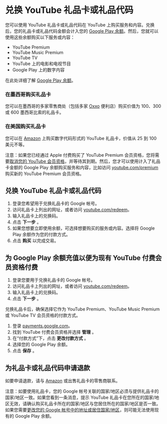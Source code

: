 # 兑换 YouTube 礼品卡或礼品代码

您可以使用 YouTube 礼品卡或礼品代码在 YouTube 上购买服务和内容。兑换后，您的礼品卡或礼品代码金额会计入您的 [Google Play 余额](https://support.google.com/googleplay/answer/7031309)。然后，您就可以使用这些余额购买以下服务或内容：

* YouTube Premium
* YouTube Music Premium
* YouTube TV
* YouTube 上的电影和电视节目
* Google Play 上的数字内容

在此处详细了解 [Google Play 余额](https://support.google.com/googleplay/answer/6080850)。

### 在墨西哥购买礼品卡

您可以在墨西哥的多家零售商处（包括多家 [Oxxo](https://www.oxxo.com/) 便利店）购买价值为 100、300 或 600 墨西哥比索的礼品卡。

### 在美国购买礼品卡

您可以在 [Amazon](https://www.amazon.com/gift-cards) 上购买数字代码形式的 YouTube 礼品卡，价值从 25 到 100 美元不等。

注意：如果您已经通过 Apple 付费购买了 YouTube Premium 会员资格，您将需要[取消您的 YouTube 会员资格](https://support.apple.com/HT202039)，并等待其到期。然后，您才可以使用计入了礼品卡金额的 Google Play 余额购买服务和内容，比如访问 [youtube.com/premium](https://youtube.com/premium) 购买新的 YouTube Premium 会员资格。

## 兑换 YouTube 礼品卡或礼品代码

1. 登录您希望用于兑换礼品卡的 Google 帐号。
2. 访问礼品卡上列出的网址，或者访问 [youtube.com/redeem](https://youtube.com/redeem)。
3. 输入礼品卡上的兑换码。
4. 点击 **下一步** 。
5. 如果您想要立即使用余额，可选择想要购买的服务或内容。选择将 Google Play 余额作为您的付款方式。
6. 点击 **购买** 以完成交易。

## 为 Google Play 余额充值以便为现有 YouTube 付费会员资格付费

1. 登录您要用于兑换礼品卡的 Google 帐号。
2. 访问礼品卡上列出的网址，或者访问 [youtube.com/redeem](https://youtube.com/redeem)。
3. 输入礼品卡上的兑换码。
4. 点击 **下一步** 。

兑换礼品卡后，确保选择它作为 YouTube Premium、YouTube Music Premium 或 YouTube TV 会员资格的付款方式。

1. 登录 [payments.google.com](https://payments.google.com/#subscriptionsAndServices)。
2. 找到 YouTube 付费会员资格并选择 **管理** 。
3. 在“付款方式”下，点击 **更改付款方式** 。
4. 选择您的 Google Play 余额。
5. 点击 **保存** 。

## 为礼品卡或礼品代码申请退款

如要申请退款，请与 [Amazon](https://www.amazon.com/gp/help/customer/display.html?nodeId=901926) 或出售礼品卡的零售商联系。

注意：如要使用礼品卡，您的 Google 帐号关联的国家/地区必须与提供礼品卡的国家/地区一致。如果您看到一条消息，提示 YouTube 礼品卡在您所在的国家/地区无效，请确认购买礼品卡所在的国家/地区与您居住所在的国家/地区是否一致。如果您需要[更改您的 Google 帐号中的地址或居住国家/地区](https://support.google.com/payments/answer/6220310)，则可能无法使用现有的 Google Play 余额。